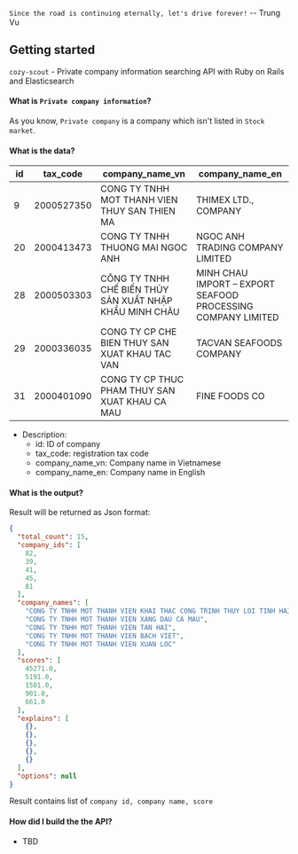 `Since the road is continuing eternally, let's drive forever!` -- Trung Vu

## Getting started
`cozy-scout` - Private company information searching API with Ruby on Rails and Elasticsearch


#### What is `Private company information`?

As you know, `Private company` is a company which isn't listed in `Stock market`.



#### What is the data?
| id | tax_code | company_name_vn | company_name_en |
| --- | --- | --- | --- |
9 | 2000527350 | CONG TY TNHH MOT THANH VIEN THUY SAN THIEN MA | THIMEX LTD., COMPANY
20 | 2000413473 | CONG TY TNHH THUONG MAI NGOC ANH | NGOC ANH TRADING COMPANY LIMITED
28 | 2000503303 | CÔNG TY TNHH CHẾ BIẾN THỦY SẢN XUẤT NHẬP KHẨU MINH CHÂU | MINH CHAU IMPORT – EXPORT SEAFOOD PROCESSING COMPANY LIMITED
29 | 2000336035 | CONG TY CP CHE BIEN THUY SAN XUAT KHAU TAC VAN | TACVAN SEAFOODS COMPANY
31 | 2000401090 | CONG TY CP THUC PHAM THUY SAN XUAT KHAU CA MAU | FINE FOODS CO

- Description: 
   +  id: ID of company
   +  tax_code: registration tax code
   +  company_name_vn: Company name in Vietnamese
   +  company_name_en: Company name in English

#### What is the output?

Result will be returned as Json format:

```json
{
  "total_count": 15,
  "company_ids": [
    82,
    39,
    41,
    45,
    81
  ],
  "company_names": [
    "CONG TY TNHH MOT THANH VIEN KHAI THAC CONG TRINH THUY LOI TINH HAI DUONG",
    "CONG TY TNHH MOT THANH VIEN XANG DAU CA MAU",
    "CONG TY TNHH MOT THANH VIEN TAN HAI",
    "CONG TY TNHH MOT THANH VIEN BACH VIET",
    "CONG TY TNHH MOT THANH VIEN XUAN LOC"
  ],
  "scores": [
    45271.0,
    5191.0,
    1501.0,
    901.0,
    661.0
  ],
  "explains": [
    {},
    {},
    {},
    {},
    {}
  ],
  "options": null
}

```

Result contains list of `company id, company name, score`

#### How did I build the the API?
- TBD
